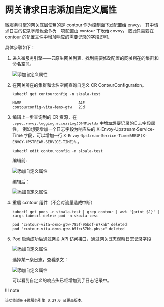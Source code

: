 # 网关请求日志添加自定义属性

微服务引擎的网关底层使用的是 contour 作为控制面下发配置给 envoy，
其中请求日志的记录字段也会作为一项配置由 contour 下发给 envoy，
因此只需要在 contour 的配置文件中增加响应的需要记录的字段即可。

具体步骤如下：

1. 进入微服务引擎——云原生网关列表，找到需要修改配置的网关所在的集群和命名空间。

    ![添加自定义属性](https://docs.daocloud.io/daocloud-docs-images/docs/zh/docs/skoala/best-practice/images/gwlist.png)

2. 在网关所在的集群和命名空间查询自定义 CR ContourConfiguration。

    ```shell
    kubectl get contourconfig -n skoala-test

    NAME                          AGE
    contourconfig-vita-demo-gtw   21d
    ```

3. 编辑上一步查询到的 CR 资源，在 `.spec.envoy.logging.accessLogJSONFields` 中增加想要记录的日志字段属性，
   例如想要增加一个日志字段为响应头的 X-Envoy-Upstream-Service-Time 字段，可以增加一行
   `X-Envoy-Upstream-Service-Time=%RESP(X-ENVOY-UPSTREAM-SERVICE-TIME)%` 。

    ```shell
    kubectl edit contourconfig -n skoala-test
    ```

    编辑前:

    ![添加自定义属性](https://docs.daocloud.io/daocloud-docs-images/docs/zh/docs/skoala/best-practice/images/before-edit.png)

    编辑后：

    ![添加自定义属性](https://docs.daocloud.io/daocloud-docs-images/docs/zh/docs/skoala/best-practice/images/after-edit.png)

4. 重启 contour 组件（不会对流量造成中断）

    ```shell
    kubectl get pods -n skoala-test | grep contour | awk '{print $1}' | xargs kubectl delete pod -n skoala-test

    pod "contour-vita-demo-gtw-785f495bdf-n7knb" deleted
    pod "contour-vita-demo-gtw-b5fcc57bb-pbssx" deleted
    ```

5. Pod 启动成功后通过网关 API 访问接口，通过网关日志观察日志记录字段

    ![添加自定义属性](https://docs.daocloud.io/daocloud-docs-images/docs/zh/docs/skoala/best-practice/images/logs.png)

    选择某一条日志，查看原文：

    ![添加自定义属性](https://docs.daocloud.io/daocloud-docs-images/docs/zh/docs/skoala/best-practice/images/logs1.png)

    可以看到自定义的响应头已经增加到了日志记录中。

!!! note

    该功能适用于微服务引擎 0.29.0 及更高版本。

